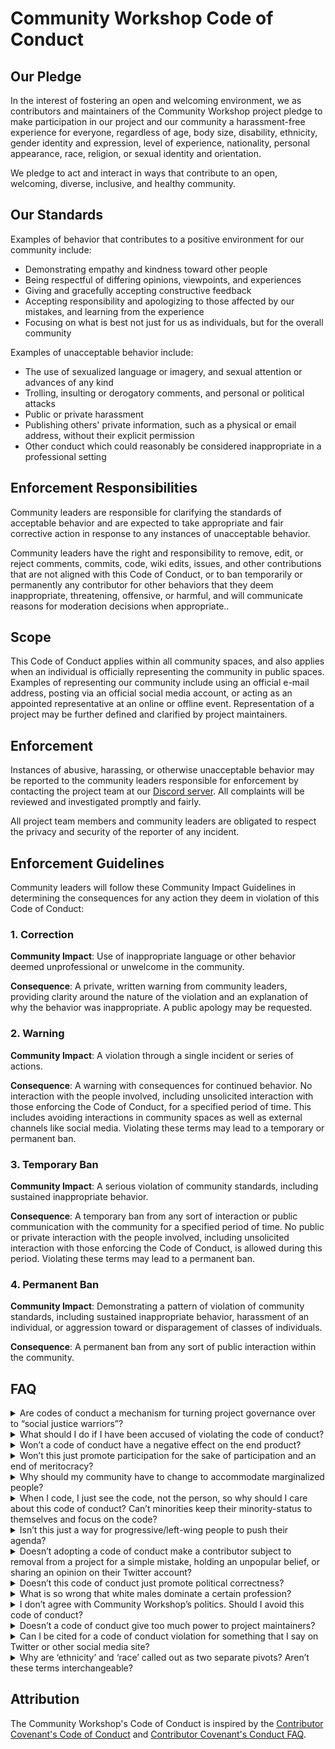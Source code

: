 # Community Workshop Code of Conduct

## Our Pledge

In the interest of fostering an open and welcoming environment, we as contributors and maintainers of the Community Workshop project pledge to make participation in our project and our community a harassment-free experience for everyone, regardless of age, body size, disability, ethnicity, gender identity and expression, level of experience, nationality, personal appearance, race, religion, or sexual identity and orientation.

We pledge to act and interact in ways that contribute to an open, welcoming, diverse, inclusive, and healthy community.

## Our Standards

Examples of behavior that contributes to a positive environment for our
community include:

* Demonstrating empathy and kindness toward other people
* Being respectful of differing opinions, viewpoints, and experiences
* Giving and gracefully accepting constructive feedback
* Accepting responsibility and apologizing to those affected by our mistakes,
  and learning from the experience
* Focusing on what is best not just for us as individuals, but for the
  overall community

Examples of unacceptable behavior include:

* The use of sexualized language or imagery, and sexual attention or
  advances of any kind
* Trolling, insulting or derogatory comments, and personal or political attacks
* Public or private harassment
* Publishing others' private information, such as a physical or email
  address, without their explicit permission
* Other conduct which could reasonably be considered inappropriate in a
  professional setting

## Enforcement Responsibilities

Community leaders are responsible for clarifying the standards of acceptable behavior and are expected to take appropriate and fair corrective action in response to any instances of unacceptable behavior.

Community leaders have the right and responsibility to remove, edit, or reject comments, commits, code, wiki edits, issues, and other contributions that are not aligned with this Code of Conduct, or to ban temporarily or permanently any contributor for other behaviors that they deem inappropriate, threatening, offensive, or harmful, and will communicate reasons for moderation decisions when appropriate..

## Scope

This Code of Conduct applies within all community spaces, and also applies when an individual is officially representing the community in public spaces. Examples of representing our community include using an official e-mail address, posting via an official social media account, or acting as an appointed representative at an online or offline event. Representation of a project may be further defined and clarified by project maintainers.

## Enforcement
Instances of abusive, harassing, or otherwise unacceptable behavior may be reported to the community leaders responsible for enforcement by contacting the project team at our [Discord server](https://discord.gg/wytUnfR3Uz). All complaints will be reviewed and investigated promptly and fairly.

All project team members and community leaders are obligated to respect the privacy and security of the reporter of any incident.

## Enforcement Guidelines

Community leaders will follow these Community Impact Guidelines in determining
the consequences for any action they deem in violation of this Code of Conduct:

### 1. Correction

**Community Impact**: Use of inappropriate language or other behavior deemed
unprofessional or unwelcome in the community.

**Consequence**: A private, written warning from community leaders, providing
clarity around the nature of the violation and an explanation of why the
behavior was inappropriate. A public apology may be requested.

### 2. Warning

**Community Impact**: A violation through a single incident or series
of actions.

**Consequence**: A warning with consequences for continued behavior. No
interaction with the people involved, including unsolicited interaction with
those enforcing the Code of Conduct, for a specified period of time. This
includes avoiding interactions in community spaces as well as external channels
like social media. Violating these terms may lead to a temporary or
permanent ban.

### 3. Temporary Ban

**Community Impact**: A serious violation of community standards, including
sustained inappropriate behavior.

**Consequence**: A temporary ban from any sort of interaction or public
communication with the community for a specified period of time. No public or
private interaction with the people involved, including unsolicited interaction
with those enforcing the Code of Conduct, is allowed during this period.
Violating these terms may lead to a permanent ban.

### 4. Permanent Ban

**Community Impact**: Demonstrating a pattern of violation of community
standards, including sustained inappropriate behavior,  harassment of an
individual, or aggression toward or disparagement of classes of individuals.

**Consequence**: A permanent ban from any sort of public interaction within
the community.

## FAQ
<details>
  <summary>Are codes of conduct a mechanism for turning project governance over to “social justice warriors”?</summary>
  Project maintainers are responsible for tailoring and enforcing the codes of conduct that they adopt. A code of conduct does not grant any authority or power to anyone outside of this group. Even if pressure is applied from a third party, such as on social media, the project maintainers alone have the authority to enforce the code of conduct and are under no obligation to bow to external pressure.
</details>

<details>
  <summary>What should I do if I have been accused of violating the code of conduct?</summary>
The first step when dealing with accusations of violation of the code of conduct is to deal with it in a professional manner. Do not respond with sarcasm, attack the code of conduct or its enforcement, or the accuser. Calmly focus on the evidence of what happened, work to understand any damage you may have caused, and examine how your intentions may have inadvertently caused harm. The more you demonstrate your willingness to work with the enforcement team as they evaluate the claim, the better. Most importantly, trust the project maintainers to act in a fair and just manner. However, if you *still* believe the accusation is unjust, you can provide your perspective and engage in respectful dialogue with the community administrators to provide reasoning on why you believe the accusation is unjust. We sometimes make mistakes which would otherwise prove your innocence. 
</details>

<details>
  <summary>Won’t a code of conduct have a negative effect on the end product?</summary>
  There is no evidence that adopting a code of conduct has a negative effect on code quality, but by fostering respect, empathy, and collaboration it can actually *improve* the overall quality of the end product. A code of conduct promotes healthy interactions between the developers and community and encourages diverse perspectives, which often leads to more innovative and robust outcomes.
</details>

<details>
  <summary>Won’t this just promote participation for the sake of participation and an end of meritocracy?</summary>
  The code of conduct is not a positive discrimination policy, and it does not include any recommendation on how to recruit or select project participants. It also does not state or imply that any and all contributions should be accepted, regardless of quality or adequacy, based on any personal characteristic of the submitter. By fostering a more cooperative and civil environment, the code of conduct actually creates the opportunity for more people to participate, learn, grow, and improve the quality of their contributions in a positive and supportive environment.
</details>

<details>
  <summary>Why should my community have to change to accommodate marginalized people?</summary>
  The level of accommodation that the code of conduct implies is not higher than the one that is expected when dealing with peers in other professional settings. It is not about being accommodating to one group, it’s about making all potential contributors feel welcome and safe. By embracing diversity and providing equal opportunities, the community can benefit from a wider range of perspectives and experiences, leading to more innovation and growth.
</details> 

<details>
  <summary>When I code, I just see the code, not the person, so why should I care about this code of conduct? Can’t minorities keep their minority-status to themselves and focus on the code?</summary>
  If a potential contributor has to hide some portion of their identity in order to avoid explicit or implicit bias, they may not feel safe contributing to the project. Each person should feel welcomed and accepted and free to bring their whole selves to their work. What’s more, hiding behind an anonymous account, a gender- or racial-neutral pseudonym, or otherwise hiding one’s true identity can have a materially negative effect on building the kind of reputation and open source track record that many employers look for in potential hires. Recognizing and respecting the individuals behind the code is essential for fostering a healthy and inclusive community. By following the code of conduct, you contribute to creating an environment where everyone can participate without fear of discrimination or harassment. Valuing and acknowledging the diverse backgrounds and identities of contributors enriches the community as a whole.
</details>

<details>
  <summary>Isn’t this just a way for progressive/left-wing people to push their agenda?</summary>
  Codes of conduct are not about promoting any specific political agenda. They are intended to establish guidelines for respectful and inclusive behavior within a project or community. The focus is on creating an environment that is welcoming to all participants, regardless of their political beliefs or affiliations. Civil, non-discriminatory, and professional behavior should be a baseline and shared value held by people of all ideologies, regardless of political affiliation (with the obvious exception of hate groups).
</details>

<details>
  <summary>Doesn’t adopting a code of conduct make a contributor subject to removal from a project for a simple mistake, holding an unpopular belief, or sharing an opinion on their Twitter account?</summary>
  In the case of a confirmed violation, project maintainers are expected to meet the violation with a consequence that is proportional to the offense and to work with the offender to prevent future violations. Maintainers want a safe, collaborative community of bright, kind, compassionate contributors with solid technical and communication skills. It is not in their best interest to be hostile or overly punitive to members of their community. Codes of conduct are not meant to punish individuals for simple mistakes or unpopular beliefs. They are designed to address behaviors that are harmful, discriminatory, or harass others within the project or community. We consider the context and severity of an incident before taking any enforcement actions.
</details>

<details>
  <summary>Doesn’t this code of conduct just promote political correctness?</summary>
  Codes of conduct aim to promote respect, inclusivity, and professionalism within a community. While they encourage mindful and considerate communication, they are not solely about political correctness. The focus is on creating a safe and welcoming space where all individuals can participate without fear of harassment or discrimination.
</details>

<details>
  <summary>What is so wrong that white males dominate a certain profession?</summary>
  Women and men of all backgrounds, ethnicities, and races can have competence and interest in software development and deserve equal access to opportunities in open source and tech. But the low rate at which marginalized people are recruited, and the high rate at which they leave the industry, point to a larger cultural and systemic problem. Codes of conduct attempt to address this in part by reducing the potential for discrimination, explicit and implicit bias, and the negative impact of homogeneous teams.
</details>

<details>
  <summary>I don’t agree with Community Workshop’s politics. Should I avoid this code of conduct?</summary>
  The code of conduct is separate from any particular politics or ideologies. It serves as a guideline for respectful behavior and sets expectations for participants of Community Workshop. It is important to focus on the shared goal of creating an inclusive and welcoming environment rather than personal disagreements. The code of conduct does not imply any political or social orientation aside from the goal of making the project welcoming and inclusive to people of all backgrounds.
</details>

<details>
  <summary>Doesn’t a code of conduct give too much power to project maintainers?</summary>
  Project maintainers are the arbiters of code of conduct violations and are the unquestioned leaders of the projects they own. Without a code of conduct, a project maintainer has the power to eject any contributor from a project for any (or no) reason at all. The codes of conduct aim to distribute the responsibility of maintaining a positive community environment among project maintainers and community leaders. While they have the authority to enforce the code, it is  done transparently and with the goal of creating a safe and inclusive space for all participants. The power is balanced with accountability and the input of the community.
</details>

<details>
  <summary>Can I be cited for a code of conduct violation for something that I say on Twitter or other social media site?</summary>
  The code of conduct only applies in project spaces and when an individual is representing a project. However, if your behavior on external platforms has a direct and significant impact on the project or our community, it may be considered when evaluating a potential code of conduct violation. It is important to exercise respectful behavior and represent the project or community positively, even outside official spaces.
</details>

<details>
  <summary>Why are ‘ethnicity’ and ‘race’ called out as two separate pivots? Aren’t these terms interchangeable?</summary>
Ethnicity (or ethnic group) is a category of people who identify with each other based on similarities such as common ancestry, language, history, society, culture or nation. Race is the grouping of humans based on shared physical or social qualities into categories generally viewed as distinct by society and usually resulting from genetic ancestry. 'Ethnicity' and 'race' are distinct but interconnected concepts. While they can overlap, they are not necessarily interchangeable. We recognize different cultures and the process of translation might make the differences between these terms less apparent. Violence and discrimination can occur based on the perception of either and sometimes both at the same time which is why it is important to call them out as two separate concepts.
</details>

## Attribution

The Community Workshop's Code of Conduct is inspired by the [Contributor Covenant's Code of Conduct](https://www.contributor-covenant.org/version/2/0/code_of_conduct.html) and [Contributor Covenant's Conduct FAQ](https://www.contributor-covenant.org/faq/).
